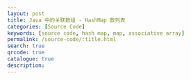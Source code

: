 ```yaml
---
layout: post
title: Java 中的关联数组 - HashMap 散列表
categories: [Source Code]
keywords: [source code, hash map, map, associative array]
permalink: /source-code/:title.html
search: true
qrcode: true
catalogue: true
description: 
---
```

